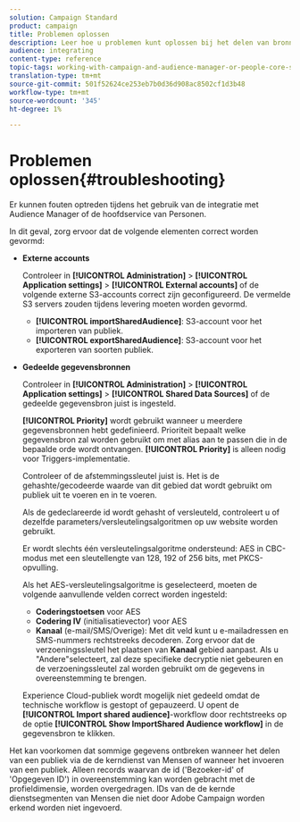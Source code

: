 ```yaml
---
solution: Campaign Standard
product: campaign
title: Problemen oplossen
description: Leer hoe u problemen kunt oplossen bij het delen van bronnen.
audience: integrating
content-type: reference
topic-tags: working-with-campaign-and-audience-manager-or-people-core-service
translation-type: tm+mt
source-git-commit: 501f52624ce253eb7b0d36d908ac8502cf1d3b48
workflow-type: tm+mt
source-wordcount: '345'
ht-degree: 1%

---
```



# Problemen oplossen{#troubleshooting}

Er kunnen fouten optreden tijdens het gebruik van de integratie met Audience Manager of de hoofdservice van Personen.

In dit geval, zorg ervoor dat de volgende elementen correct worden gevormd:

* **Externe accounts**

   Controleer in **[!UICONTROL Administration]** > **[!UICONTROL Application settings]** > **[!UICONTROL External accounts]** of de volgende externe S3-accounts correct zijn geconfigureerd. De vermelde S3 servers zouden tijdens levering moeten worden gevormd.

   * **[!UICONTROL importSharedAudience]**: S3-account voor het importeren van publiek.
   * **[!UICONTROL exportSharedAudience]**: S3-account voor het exporteren van soorten publiek.

* **Gedeelde gegevensbronnen**

   Controleer in **[!UICONTROL Administration]** > **[!UICONTROL Application settings]** > **[!UICONTROL Shared Data Sources]** of de gedeelde gegevensbron juist is ingesteld.

   **[!UICONTROL Priority]** wordt gebruikt wanneer u meerdere gegevensbronnen hebt gedefinieerd. Prioriteit bepaalt welke gegevensbron zal worden gebruikt om met alias aan te passen die in de bepaalde orde wordt ontvangen. **[!UICONTROL Priority]** is alleen nodig voor Triggers-implementatie.

   Controleer of de afstemmingssleutel juist is. Het is de gehashte/gecodeerde waarde van dit gebied dat wordt gebruikt om publiek uit te voeren en in te voeren.

   Als de gedeclareerde id wordt gehasht of versleuteld, controleert u of dezelfde parameters/versleutelingsalgoritmen op uw website worden gebruikt.

   Er wordt slechts één versleutelingsalgoritme ondersteund: AES in CBC-modus met een sleutellengte van 128, 192 of 256 bits, met PKCS-opvulling.

   Als het AES-versleutelingsalgoritme is geselecteerd, moeten de volgende aanvullende velden correct worden ingesteld:

   * **Coderingstoetsen** voor AES
   * **Codering IV**  (initialisatievector) voor AES
   * **Kanaal**  (e-mail/SMS/Overige): Met dit veld kunt u e-mailadressen en SMS-nummers rechtstreeks decoderen. Zorg ervoor dat de verzoeningssleutel het plaatsen van **Kanaal** gebied aanpast. Als u &quot;Andere&quot;selecteert, zal deze specifieke decryptie niet gebeuren en de verzoeningssleutel zal worden gebruikt om de gegevens in overeenstemming te brengen.

   Experience Cloud-publiek wordt mogelijk niet gedeeld omdat de technische workflow is gestopt of gepauzeerd. U opent de **[!UICONTROL Import shared audience]**-workflow door rechtstreeks op de optie **[!UICONTROL Show ImportShared Audience workflow]** in de gegevensbron te klikken.

Het kan voorkomen dat sommige gegevens ontbreken wanneer het delen van een publiek via de de kerndienst van Mensen of wanneer het invoeren van een publiek. Alleen records waarvan de id (&#39;Bezoeker-id&#39; of &#39;Opgegeven ID&#39;) in overeenstemming kan worden gebracht met de profieldimensie, worden overgedragen. IDs van de de kernde dienstsegmenten van Mensen die niet door Adobe Campaign worden erkend worden niet ingevoerd.

